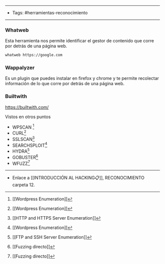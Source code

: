 --------
- Tags: #herramientas-reconocimiento
-----

### Whatweb
Esta herramienta nos permite identificar el gestor de contenido que corre por detrás de una página web.

```bash
whatweb https://google.com
```

### Wappalyzer
Es un plugin que puedes instalar en firefox y chrome y te permite recolectar información de lo que corre por detrás de una página web.

### Builtwith
https://builtwith.com/

Vistos en otros puntos
- WPSCAN [^1]
- CURL[^1]
- SSLSCAN[^2]
- SEARCHSPLOIT[^1]
- HYDRA[^3]
- GOBUSTER[^4]
- WFUZZ[^4]


---
[^1]: [[Wordpress Enumeration]]
[^2]: [[HTTP and HTTPS Server Enumeration]]
[^3]: [[FTP and SSH Server Enumeration]]
[^4]:[[Fuzzing directo]]
- Enlace a [[INTRODUCCIÓN AL HACKING📋]], RECONOCIMIENTO carpeta 12.